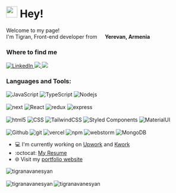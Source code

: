 <h1>
  <img src="https://emojis.slackmojis.com/emojis/images/1531849430/4246/blob-sunglasses.gif?1531849430" width="30"/> 
  Hey!
</h1>

<p>
  Welcome to my page! 
  </br> 
  I'm Tigran, Front-end developer from <img src="https://cdn-icons-png.flaticon.com/512/197/197516.png" width="13"/> <b>Yerevan, Armenia</b> 
</p>

<h3>Where to find me</h3>
<p> 
  <a href="https://www.linkedin.com/in/tigran-avanesyan" target="_blank">
    <img alt="LinkedIn" src="https://img.shields.io/badge/linkedin-%230077B5.svg?&style=for-the-badge&logo=linkedin&logoColor=white" />
  </a> 
  <a target="_blank" href="mailto:tigran19910315@gmail.com">
    <img src="https://img.shields.io/badge/-Gmail-D14836?style=for-the-badge&logo=Gmail&logoColor=white"></img>
  </a>
  <a target="_blank" href="https://t.me/tigranavanesyan1">
    <img src="https://img.shields.io/badge/-telegram-0088cc?style=for-the-badge&logo=telegram&logoColor=white"></img>
  </a>
</p>


<h3>Languages and Tools:</h3>
<p>
  <img alt="JavaScript" src="https://img.shields.io/badge/-JavaScript-F7DF1E?style=for-the-badge&logo=javascript&logoColor=black" />
  <img alt="TypeScript" src="https://img.shields.io/badge/-TypeScript-007ACC?style=for-the-badge&logo=typescript&logoColor=white" />
  <img alt="Nodejs" src="https://img.shields.io/badge/-Nodejs-43853d?style=for-the-badge&logo=Node.js&logoColor=white" />
  <br/>
  <br/>
  <img alt="next" src="https://img.shields.io/badge/-Next.js-black?style=for-the-badge&logo=next.js&logoColor=white" />
  <img alt="React" src="https://img.shields.io/badge/-React-45b8d8?style=for-the-badge&logo=react&logoColor=white" />
  <img alt="redux" src="https://img.shields.io/badge/-Redux-764ABC?style=for-the-badge&logo=redux&logoColor=white" />
  <img alt="express" src="https://img.shields.io/badge/-express-43853d?style=for-the-badge&logo=express&logoColor=white" />
  <br/>
  <br/>
  <img alt="html5" src="https://img.shields.io/badge/-HTML5-E34F26?style=for-the-badge&logo=html5&logoColor=white" />
  <img alt="CSS" src="https://img.shields.io/badge/-CSS-1572B6?style=for-the-badge&logo=CSS3&logoColor=white" />
  <img alt="TailwindCSS" src="https://img.shields.io/badge/-TailwindCSS-45b8d8?style=for-the-badge&logo=TailwindCSS&logoColor=white" />
  <img alt="Styled Components" src="https://img.shields.io/badge/-Styled_Components-db7092?style=for-the-badge&logo=styled-components&logoColor=white" />
  <img alt="MaterialUI" src="https://img.shields.io/badge/-MaterialUI-45b8d8?style=for-the-badge&logo=MUI&logoColor=white" />
  <br/>
  <br/>
  <img alt="Github" src="https://img.shields.io/badge/GitHub-%2312100E.svg?&style=for-the-badge&logo=Github&logoColor=white" />
  <img alt="git" src="https://img.shields.io/badge/-Git-F05032?style=for-the-badge&logo=git&logoColor=white" />
  <img alt="vercel" src="https://img.shields.io/badge/-vercel-black?style=for-the-badge&logo=vercel&logoColor=white" />
  <img alt="npm" src="https://img.shields.io/badge/-NPM-CB3837?style=for-the-badge&logo=npm&logoColor=white" />
  <img alt="webstorm" src="https://img.shields.io/badge/-webstorm-black?style=for-the-badge&logo=webstorm&logoColor=white" />
  <img alt="MongoDB" src="https://img.shields.io/badge/-MongoDB-13aa52?style=for-the-badge&logo=mongodb&logoColor=white" />
</p>


- :computer: I'm currently working on <a href="https://upwork.com/freelancers/tigrana2">Upwork</a> and <a href="https://kwork.ru/user/tigran19910315">Kwork</a>
- :octocat: [My Resume](https://drive.google.com/file/d/1rVPwa1g1kjzY3jHJSn6jbDNEMWpawvmR/view)
-  🌐 Visit my [portfolio website](https://portfolio-tigranavanesyans-projects.vercel.app/)


<div><img align="center" src="https://github-readme-streak-stats.herokuapp.com/?user=tigranavanesyan&" alt="tigranavanesyan" /></div>

<br/>

<div><img align="left" src="https://github-readme-stats.vercel.app/api/top-langs?username=tigranavanesyan&show_icons=true&locale=en&layout=compact" alt="tigranavanesyan" /></div>


<div align="left"> <img src="https://komarev.com/ghpvc/?username=tigranavanesyan&label=Profile%20views&color=0e75b6&style=flat" alt="tigranavanesyan" /> </div>
